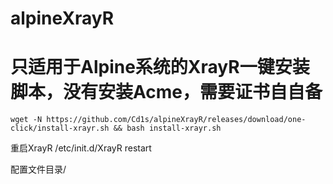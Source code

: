 # alpineXrayR


# 只适用于Alpine系统的XrayR一键安装脚本，没有安装Acme，需要证书自自备

    wget -N https://github.com/Cd1s/alpineXrayR/releases/download/one-click/install-xrayr.sh && bash install-xrayr.sh
    
重启XrayR
/etc/init.d/XrayR restart

配置文件目录/
